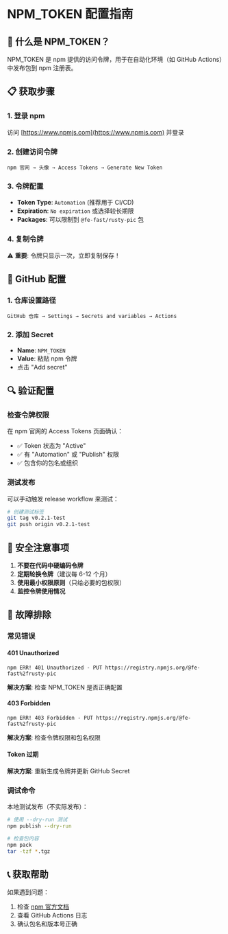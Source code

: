 # NPM_TOKEN 配置指南

## 🎯 什么是 NPM_TOKEN？

NPM_TOKEN 是 npm 提供的访问令牌，用于在自动化环境（如 GitHub Actions）中发布包到 npm 注册表。

## 📋 获取步骤

### 1. 登录 npm
访问 [https://www.npmjs.com](https://www.npmjs.com) 并登录

### 2. 创建访问令牌
```
npm 官网 → 头像 → Access Tokens → Generate New Token
```

### 3. 令牌配置
- **Token Type**: `Automation` (推荐用于 CI/CD)
- **Expiration**: `No expiration` 或选择较长期限
- **Packages**: 可以限制到 `@fe-fast/rusty-pic` 包

### 4. 复制令牌
⚠️ **重要**: 令牌只显示一次，立即复制保存！

## 🔧 GitHub 配置

### 1. 仓库设置路径
```
GitHub 仓库 → Settings → Secrets and variables → Actions
```

### 2. 添加 Secret
- **Name**: `NPM_TOKEN`
- **Value**: 粘贴 npm 令牌
- 点击 "Add secret"

## 🔍 验证配置

### 检查令牌权限
在 npm 官网的 Access Tokens 页面确认：
- ✅ Token 状态为 "Active"
- ✅ 有 "Automation" 或 "Publish" 权限
- ✅ 包含你的包名或组织

### 测试发布
可以手动触发 release workflow 来测试：
```bash
# 创建测试标签
git tag v0.2.1-test
git push origin v0.2.1-test
```

## 🚨 安全注意事项

1. **不要在代码中硬编码令牌**
2. **定期轮换令牌**（建议每 6-12 个月）
3. **使用最小权限原则**（只给必要的包权限）
4. **监控令牌使用情况**

## 🔧 故障排除

### 常见错误

#### 401 Unauthorized
```
npm ERR! 401 Unauthorized - PUT https://registry.npmjs.org/@fe-fast%2frusty-pic
```
**解决方案**: 检查 NPM_TOKEN 是否正确配置

#### 403 Forbidden
```
npm ERR! 403 Forbidden - PUT https://registry.npmjs.org/@fe-fast%2frusty-pic
```
**解决方案**: 检查令牌权限和包名权限

#### Token 过期
**解决方案**: 重新生成令牌并更新 GitHub Secret

### 调试命令

本地测试发布（不实际发布）：
```bash
# 使用 --dry-run 测试
npm publish --dry-run

# 检查包内容
npm pack
tar -tzf *.tgz
```

## 📞 获取帮助

如果遇到问题：
1. 检查 [npm 官方文档](https://docs.npmjs.com/creating-and-viewing-access-tokens)
2. 查看 GitHub Actions 日志
3. 确认包名和版本号正确